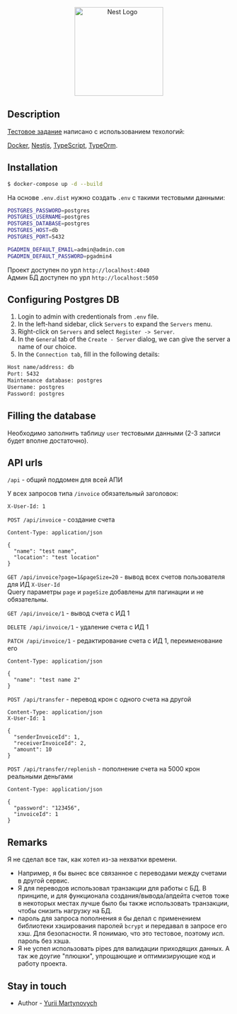 <p align="center">
  <a href="http://nestjs.com/" target="blank"><img src="https://nestjs.com/img/logo-small.svg" width="200" alt="Nest Logo" /></a>
</p>

[circleci-image]: https://img.shields.io/circleci/build/github/nestjs/nest/master?token=abc123def456
[circleci-url]: https://circleci.com/gh/nestjs/nest

## Description

[Тестовое задание](https://outline.42px.org/s/1af645e0-35bc-4f7d-83f6-f6e85cea9051) написано с использованием техологий:

[Docker](https://www.docker.com/),
[Nestjs](https://docs.nestjs.com/),
[TypeScript](https://www.typescriptlang.org/),
[TypeOrm](https://typeorm.io/). 

## Installation

```bash
$ docker-compose up -d --build
```
На основе `.env.dist` нужно создать `.env` с такими тестовыми данными:

```bash
POSTGRES_PASSWORD=postgres
POSTGRES_USERNAME=postgres
POSTGRES_DATABASE=postgres
POSTGRES_HOST=db
POSTGRES_PORT=5432

PGADMIN_DEFAULT_EMAIL=admin@admin.com
PGADMIN_DEFAULT_PASSWORD=pgadmin4
```
Проект доступен по урл `http://localhost:4040` <br/>
Админ БД доступен по урл `http://localhost:5050` <br/>

## Configuring Postgres DB

1. Login to admin with credentionals from `.env` file.
2. In the left-hand sidebar, click `Servers` to expand the `Servers` menu.
3. Right-click on `Servers` and select `Register -> Server`.
4. In the `Genera`l tab of the `Create - Server` dialog, we can give the server a name of our choice.
5. In the `Connection tab`, fill in the following details:

```bash
Host name/address: db
Port: 5432
Maintenance database: postgres
Username: postgres
Password: postgres
```

## Filling the database

Необходимо заполнить таблицу `user` тестовыми данными (2-3 записи будет вполне достаточно).

## API urls

`/api` - общий поддомен для всей АПИ 

У всех запросов типа `/invoice` обязательный заголовок:
```
X-User-Id: 1
```

`POST /api/invoice` - создание счета
```
Content-Type: application/json

{
  "name": "test name",
  "location": "test location"
}
```

`GET /api/invoice?page=1&pageSize=20` - вывод всех счетов пользователя для ИД `X-User-Id` <br/>
Query параметры `page` и `pageSize` добавлены для пагинации и не обязательны.

`GET /api/invoice/1` - вывод счета с ИД 1

`DELETE /api/invoice/1` - удаление счета с ИД 1

`PATCH /api/invoice/1` - редактирование счета с ИД 1, переименование его
```
Content-Type: application/json

{
  "name": "test name 2"
}
``` 

`POST /api/transfer` - перевод крон с одного счета на другой
```
Content-Type: application/json
X-User-Id: 1

{
  "senderInvoiceId": 1,
  "receiverInvoiceId": 2,
  "amount": 10
}
```

`POST /api/transfer/replenish` - пополнение счета на 5000 крон реальными деньгами 
```
Content-Type: application/json

{
  "password": "123456",
  "invoiceId": 1
}
```

## Remarks

Я не сделал все так, как хотел из-за нехватки времени. <br/>
- Например, я бы вынес все связанное с переводами между счетами в другой сервис.
- Я для переводов использовал транзакции для работы с БД.
В принципе, и для функционала создания/вывода/апдейта счетов тоже в некоторых местах лучше было бы также
использовать транзакции, чтобы снизить нагрузку на БД.
- пароль для запроса пополнения я бы делал с применением библиотеки хэширования паролей `bcrypt` и передавал в запросе его хэш.
Для безопасности. Я понимаю, что это тестовое, поэтому исп. пароль без хэша.
- Я не успел использовать pipes для валидации приходящих данных. А так же доугие "плюшки",
упрощающие и оптимизирующие код и работу проекта.

## Stay in touch

- Author - [Yurii Martynovych](https://github.com/tibetan)

